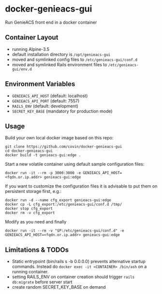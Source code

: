 # docker-genieacs-gui
Run GenieACS front end in a docker container

## Container Layout
  * running Alpine-3.5
  * default installation directory is `/opt/genieacs-gui`
  * moved and symlinked config files to `/etc/genieacs-gui/conf.d`
  * moved and symlinked Rails environment files to `/etc/genieacs-gui/env.d`

## Environment Variables
  * `GENIEACS_API_HOST` (default: localhost)
  * `GENIEACS_API_PORT` (default: 7557)
  * `RAILS_ENV` (default: development)
  * `SECRET_KEY_BASE` (mandatory for production mode)

## Usage

Build your own local docker image based on this repo:
```
git clone https://github.com/covin/docker-genieacs-gui
cd docker-genieacs-gui
docker build -t genieacs-gui:edge .
```

Start a new volatile container using default sample configuration files:
```
docker run -it --rm -p 3000:3000 -e GENIEACS_API_HOST=<fqdn.or.ip.addr> genieacs-gui:edge
```

If you want to customize the configuration files it is advisable to put them on persistent storage first, e.g.:
```
docker run -d --name cfg_export genieacs-gui:edge
docker cp -L cfg_export:/etc/genieacs-gui/conf.d /tmp/
docker stop cfg_export
docker rm -v cfg_export
```
Modify as you need and finally
```
docker run -it --rm -v "$P:/etc/genieacs-gui/conf.d" -e GENIEACS_API_HOST=<fqdn.or.ip.addr> genieacs-gui:edge
```

## Limitations & TODOs 
* Static entrypoint (bin/rails s -b 0.0.0.0) prevents alternative startup commands. Instead do `docker exec -it <CONTAINER> /bin/ash` on a running container.
* setting RAILS_ENV on container creation should trigger `rails db:migrate` before server start
* create random SECRET_KEY_BASE on demand

